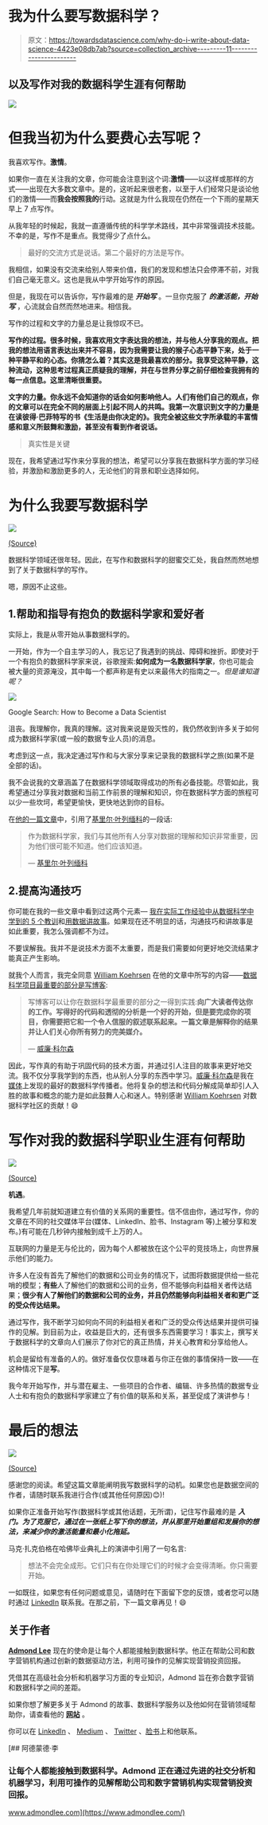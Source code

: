 # 我为什么要写数据科学？

> 原文：<https://towardsdatascience.com/why-do-i-write-about-data-science-4423e08db7ab?source=collection_archive---------11----------------------->

## 以及写作对我的数据科学生涯有何帮助

![](img/3e69539a4161a7bbe9a5e87ae843c77b.png)

# 但我当初为什么要费心去写呢？

我喜欢写作。**激情**。

如果你一直在关注我的文章，你可能会注意到这个词:**激情**——以这样或那样的方式——出现在大多数文章中。是的，这听起来很老套，以至于人们经常只是谈论他们的激情——而**我会按照我的**行动。这就是为什么我现在仍然在一个下雨的星期天早上 7 点写作。

从我年轻的时候起，我就一直遵循传统的科学学术路线，其中非常强调技术技能。不幸的是，写作不是重点。我觉得少了点什么。

> 最好的交流方式是说话。第二个最好的方法是写作。

我相信，如果没有交流来给别人带来价值，我们的发现和想法只会停滞不前，对我们自己毫无意义。这也是我从中学开始写作的原因。

但是，我现在可以告诉你，写作最难的是 ***开始写*** 。一旦你克服了 ***的激活能，开始写*** ，心流就会自然而然地进来。相信我。

写作的过程和文字的力量总是让我惊叹不已。

**写作的过程。很多时候，我喜欢用文字表达我的想法，并与他人分享我的观点。把我的想法用语言表达出来并不容易，因为我需要让我的猴子心态平静下来，处于一种平静平和的心态。你猜怎么着？其实这是我最喜欢的部分。我享受这种平静，这种流动，这种思考过程真正质疑我的理解，并在与世界分享之前仔细检查我拥有的每一点信息。这里清晰很重要。**

**文字的力量。你永远不会知道你的话会如何影响他人。人们有他们自己的观点，你的文章可以在完全不同的层面上引起不同人的共鸣。我第一次意识到文字的力量是在读彼得·巴菲特写的书《生活是由你决定的》。我完全被这些文字所承载的丰富情感和意义所鼓舞和激励，甚至没有看到作者说话。**

> 真实性是关键

现在，我希望通过写作来分享我的想法，希望可以分享我在数据科学方面的学习经验，并激励和激励更多的人，无论他们的背景和职业选择如何。

# 为什么我要写数据科学

![](img/f3175f0f400c4968c3f0a98ce05dbe35.png)

[(Source)](https://unsplash.com/photos/_AdUs32i0jc)

数据科学领域还很年轻。因此，在写作和数据科学的甜蜜交汇处，我自然而然地想到了关于数据科学的写作。

嗯，原因不止这些。

## 1.帮助和指导有抱负的数据科学家和爱好者

实际上，我是从零开始从事数据科学的。

一开始，作为一个自主学习的人，我忘记了我遇到的挑战、障碍和挫折。即使对于一个有抱负的数据科学家来说，谷歌搜索:**如何成为一名数据科学家**，你也可能会被大量的资源淹没，其中每一个都声称是有史以来最伟大的指南之一。*但是谁知道呢？*

![](img/bf31770a646bb34a10c9c561b0322094.png)

Google Search: How to Become a Data Scientist

沮丧。我理解你，我真的理解。这对我来说是毁灭性的，我仍然收到许多关于如何成为数据科学家(或一般的数据专业人员)的消息。

考虑到这一点，我决定通过写作和与大家分享来记录我的数据科学之旅(如果不是全部的话)。

我不会说我的文章涵盖了在数据科学领域取得成功的所有必备技能。尽管如此，我希望通过分享我对数据和当前工作前景的理解和知识，你在数据科学方面的旅程可以少一些坎坷，希望更愉快，更快地达到你的目标。

在[他的一篇文章](/why-data-scientists-should-write-books-and-why-i-did-1f047e10c6ab)中，引用了[基里尔·叶列缅科](https://medium.com/u/6b467d74ac43?source=post_page-----4423e08db7ab--------------------------------)的一段话:

> 作为数据科学家，我们与其他所有人分享对数据的理解和知识非常重要，因为他们很可能不知道。他们应该知道。
> 
> — [基里尔·叶列缅科](https://medium.com/u/6b467d74ac43?source=post_page-----4423e08db7ab--------------------------------)

## 2.提高沟通技巧

你可能在我的一些文章中看到过这两个元素— [我在实际工作经验中从数据科学中学到的 5 个教训](/5-lessons-i-have-learned-from-data-science-in-real-working-experience-3532c1b41fd7)和[用数据讲故事](/storytelling-with-data-a-data-visualization-guide-for-business-professionals-97d50512b407)。如果现在还不明显的话，沟通技巧和讲故事是如此重要，我怎么强调都不为过。

不要误解我。我并不是说技术方面不太重要，而是我们需要如何更好地交流结果才能真正产生影响。

就我个人而言，我完全同意 [William Koehrsen](https://medium.com/u/e2f299e30cb9?source=post_page-----4423e08db7ab--------------------------------) 在他的文章中所写的内容——[数据科学项目最重要的部分是写博客](/the-most-important-part-of-a-data-science-project-is-writing-a-blog-post-50715f37833a):

> 写博客可以让你在数据科学最重要的部分之一得到实践:**向广大读者传达你的工作。写得好的代码和透彻的分析是一个好的开始，但是要完成你的项目，你需要把它和一个令人信服的叙述联系起来。一篇文章是解释你的结果并让人们关心你所有努力的完美媒介。**
> 
> — [威廉·科尔森](https://medium.com/u/e2f299e30cb9?source=post_page-----4423e08db7ab--------------------------------)

因此，写作真的有助于巩固代码的技术方面，并通过引人注目的故事来更好地交流。我不仅分享我学到的东西，也从别人分享的东西中学习。[威廉·科尔森](https://medium.com/u/e2f299e30cb9?source=post_page-----4423e08db7ab--------------------------------)是我在[媒体](https://medium.com/u/504c7870fdb6?source=post_page-----4423e08db7ab--------------------------------)上发现的最好的数据科学传播者。他将复杂的想法和代码分解成简单却引人入胜的故事和概念的能力是如此鼓舞人心和迷人。特别感谢 [William Koehrsen](https://medium.com/u/e2f299e30cb9?source=post_page-----4423e08db7ab--------------------------------) 对数据科学社区的贡献！😄

# 写作对我的数据科学职业生涯有何帮助

![](img/d903cdcfcf350547eacf863cc47b27e2.png)

[(Source)](https://unsplash.com/photos/kyRiEW0S7FY)

**机遇**。

我希望几年前就知道建立有价值的关系网的重要性。信不信由你，通过写作，你的文章在不同的社交媒体平台(媒体、LinkedIn、脸书、Instagram 等)上被分享和发布。)有可能在几秒钟内接触到成千上万的人。

互联网的力量是无与伦比的，因为每个人都被放在这个公平的竞技场上，向世界展示他们的能力。

许多人在没有首先了解他们的数据和公司业务的情况下，试图将数据提供给一些花哨的模型；**有些**人了解他们的数据和公司的业务，但不能够向利益相关者传达结果；**很少有人了解他们的数据和公司的业务，并且仍然能够向利益相关者和更广泛的受众传达结果。**

通过写作，我不断学习如何向不同的利益相关者和广泛的受众传达结果并提供可操作的见解。到目前为止，收益是巨大的，还有很多东西需要学习！事实上，撰写关于数据科学的文章向人们展示了你对它的真正热情，并关心教育和分享给他人。

机会是留给有准备的人的。做好准备仅仅意味着与你正在做的事情保持一致——在这种情况下是**写**。

我今年开始写作，并与潜在雇主、一些项目的合作者、编辑、许多热情的数据专业人士和有抱负的数据科学家建立了有价值的联系和关系，甚至促成了演讲参与！

# 最后的想法

![](img/0cef125f9784c01d46c22e87c77964d6.png)

[(Source)](https://unsplash.com/photos/YadCgbsLHcE)

感谢您的阅读。希望这篇文章能阐明我写数据科学的动机。如果您也是数据空间的作者，请随时联系我进行合作(或其他任何原因)😊)!

如果你正准备开始写作(数据科学或其他话题，无所谓)，记住写作最难的是 ***入门。为了克服它，通过在一张纸上写下你的想法，并从那里开始重组和发展你的想法，来减少你的激活能量和最小化拖延。***

马克·扎克伯格在哈佛毕业典礼上的演讲中引用了一句名言:

> 想法不会完全成形。它们只有在你处理它们的时候才会变得清晰。你只需要开始。

一如既往，如果您有任何问题或意见，请随时在下面留下您的反馈，或者您可以随时通过 [LinkedIn](https://www.linkedin.com/in/admond1994/) 联系我。在那之前，下一篇文章再见！😄

## 关于作者

[**Admond Lee**](https://www.admondlee.com/) 现在的使命是让每个人都能接触到数据科学。他正在帮助公司和数字营销机构通过创新的数据驱动方法，利用可操作的见解实现营销投资回报。

凭借其在高级社会分析和机器学习方面的专业知识，Admond 旨在弥合数字营销和数据科学之间的差距。

如果你想了解更多关于 Admond 的故事、数据科学服务以及他如何在营销领域帮助你，请查看他的 [**网站**](https://www.admondlee.com/) 。

你可以在 [LinkedIn](https://www.linkedin.com/in/admond1994/) 、 [Medium](https://medium.com/@admond1994) 、 [Twitter](https://twitter.com/admond1994) 、[脸书](https://www.facebook.com/admond1994)上和他联系。

[](https://www.admondlee.com/) [## 阿德蒙德·李

### 让每个人都能接触到数据科学。Admond 正在通过先进的社交分析和机器学习，利用可操作的见解帮助公司和数字营销机构实现营销投资回报。

www.admondlee.com](https://www.admondlee.com/)